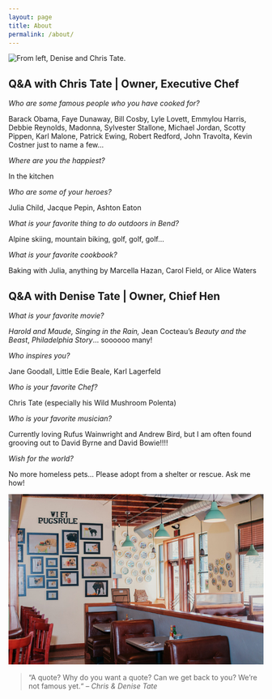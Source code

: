 ```yaml
---
layout: page
title: About
permalink: /about/
---
```


![From left, Denise and Chris Tate.](../img/aboutus.jpg)

## Q&A with Chris Tate | Owner, Executive Chef

_Who are some famous people who you have cooked for?_

Barack Obama, Faye Dunaway, Bill Cosby, Lyle Lovett, Emmylou Harris, Debbie Reynolds, Madonna, Sylvester Stallone, Michael Jordan, Scotty Pippen, Karl Malone, Patrick Ewing, Robert Redford, John Travolta, Kevin Costner just to name a few…

_Where are you the happiest?_

In the kitchen

_Who are some of your heroes?_

Julia Child, Jacque Pepin, Ashton Eaton

_What is your favorite thing to do outdoors in Bend?_

Alpine skiing, mountain biking, golf, golf, golf…

_What is your favorite cookbook?_

Baking with Julia, anything by Marcella Hazan, Carol Field, or Alice Waters

## Q&A with Denise Tate | Owner, Chief Hen

_What is your favorite movie?_

_Harold and Maude,_ _Singing in the Rain,_ Jean Cocteau’s _Beauty and the Beast_, _Philadelphia Story_… soooooo many!

_Who inspires you?_

Jane Goodall, Little Edie Beale, Karl Lagerfeld

_Who is your favorite Chef?_

Chris Tate (especially his Wild Mushroom Polenta)

_Who is your favorite musician?_

Currently loving Rufus Wainwright and Andrew Bird, but I am often found grooving out to David Byrne and David Bowie!!!!

_Wish for the world?_

No more homeless pets… Please adopt from a shelter or rescue. Ask me how!

![The pug wall](/img/newpix/JPEG/05-31-17_BirdiesCafe-0008.jpg)

> “A quote? Why do you want a quote? Can we get back to you? We’re not famous yet.“
<cite>– Chris & Denise Tate</cite>
